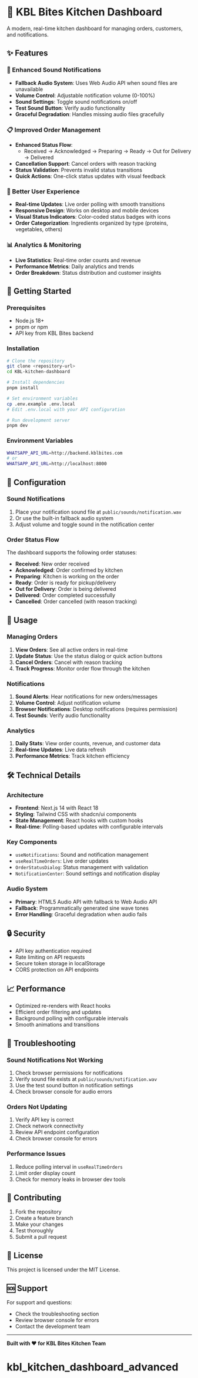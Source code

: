 # 🍳 KBL Bites Kitchen Dashboard

A modern, real-time kitchen dashboard for managing orders, customers, and notifications.

## ✨ Features

### 🔔 Enhanced Sound Notifications
- **Fallback Audio System**: Uses Web Audio API when sound files are unavailable
- **Volume Control**: Adjustable notification volume (0-100%)
- **Sound Settings**: Toggle sound notifications on/off
- **Test Sound Button**: Verify audio functionality
- **Graceful Degradation**: Handles missing audio files gracefully

### 📋 Improved Order Management
- **Enhanced Status Flow**: 
  - Received → Acknowledged → Preparing → Ready → Out for Delivery → Delivered
- **Cancellation Support**: Cancel orders with reason tracking
- **Status Validation**: Prevents invalid status transitions
- **Quick Actions**: One-click status updates with visual feedback

### 🎨 Better User Experience
- **Real-time Updates**: Live order polling with smooth transitions
- **Responsive Design**: Works on desktop and mobile devices
- **Visual Status Indicators**: Color-coded status badges with icons
- **Order Categorization**: Ingredients organized by type (proteins, vegetables, others)

### 📊 Analytics & Monitoring
- **Live Statistics**: Real-time order counts and revenue
- **Performance Metrics**: Daily analytics and trends
- **Order Breakdown**: Status distribution and customer insights

## 🚀 Getting Started

### Prerequisites
- Node.js 18+ 
- pnpm or npm
- API key from KBL Bites backend

### Installation
```bash
# Clone the repository
git clone <repository-url>
cd KBL-kitchen-dashboard

# Install dependencies
pnpm install

# Set environment variables
cp .env.example .env.local
# Edit .env.local with your API configuration

# Run development server
pnpm dev
```

### Environment Variables
```bash
WHATSAPP_API_URL=http://backend.kblbites.com
# or
WHATSAPP_API_URL=http://localhost:8000
```

## 🔧 Configuration

### Sound Notifications
1. Place your notification sound file at `public/sounds/notification.wav`
2. Or use the built-in fallback audio system
3. Adjust volume and toggle sound in the notification center

### Order Status Flow
The dashboard supports the following order statuses:
- **Received**: New order received
- **Acknowledged**: Order confirmed by kitchen
- **Preparing**: Kitchen is working on the order
- **Ready**: Order is ready for pickup/delivery
- **Out for Delivery**: Order is being delivered
- **Delivered**: Order completed successfully
- **Cancelled**: Order cancelled (with reason tracking)

## 📱 Usage

### Managing Orders
1. **View Orders**: See all active orders in real-time
2. **Update Status**: Use the status dialog or quick action buttons
3. **Cancel Orders**: Cancel with reason tracking
4. **Track Progress**: Monitor order flow through the kitchen

### Notifications
1. **Sound Alerts**: Hear notifications for new orders/messages
2. **Volume Control**: Adjust notification volume
3. **Browser Notifications**: Desktop notifications (requires permission)
4. **Test Sounds**: Verify audio functionality

### Analytics
1. **Daily Stats**: View order counts, revenue, and customer data
2. **Real-time Updates**: Live data refresh
3. **Performance Metrics**: Track kitchen efficiency

## 🛠️ Technical Details

### Architecture
- **Frontend**: Next.js 14 with React 18
- **Styling**: Tailwind CSS with shadcn/ui components
- **State Management**: React hooks with custom hooks
- **Real-time**: Polling-based updates with configurable intervals

### Key Components
- `useNotifications`: Sound and notification management
- `useRealTimeOrders`: Live order updates
- `OrderStatusDialog`: Status management with validation
- `NotificationCenter`: Sound settings and notification display

### Audio System
- **Primary**: HTML5 Audio API with fallback to Web Audio API
- **Fallback**: Programmatically generated sine wave tones
- **Error Handling**: Graceful degradation when audio fails

## 🔒 Security

- API key authentication required
- Rate limiting on API requests
- Secure token storage in localStorage
- CORS protection on API endpoints

## 📈 Performance

- Optimized re-renders with React hooks
- Efficient order filtering and updates
- Background polling with configurable intervals
- Smooth animations and transitions

## 🐛 Troubleshooting

### Sound Notifications Not Working
1. Check browser permissions for notifications
2. Verify sound file exists at `public/sounds/notification.wav`
3. Use the test sound button in notification settings
4. Check browser console for audio errors

### Orders Not Updating
1. Verify API key is correct
2. Check network connectivity
3. Review API endpoint configuration
4. Check browser console for errors

### Performance Issues
1. Reduce polling interval in `useRealTimeOrders`
2. Limit order display count
3. Check for memory leaks in browser dev tools

## 🤝 Contributing

1. Fork the repository
2. Create a feature branch
3. Make your changes
4. Test thoroughly
5. Submit a pull request

## 📄 License

This project is licensed under the MIT License.

## 🆘 Support

For support and questions:
- Check the troubleshooting section
- Review browser console for errors
- Contact the development team

---

**Built with ❤️ for KBL Bites Kitchen Team**


# kbl_kitchen_dashboard_advanced
